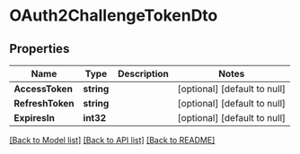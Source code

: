 # OAuth2ChallengeTokenDto

## Properties
Name | Type | Description | Notes
------------ | ------------- | ------------- | -------------
**AccessToken** | **string** |  | [optional] [default to null]
**RefreshToken** | **string** |  | [optional] [default to null]
**ExpiresIn** | **int32** |  | [optional] [default to null]

[[Back to Model list]](../README.md#documentation-for-models) [[Back to API list]](../README.md#documentation-for-api-endpoints) [[Back to README]](../README.md)

